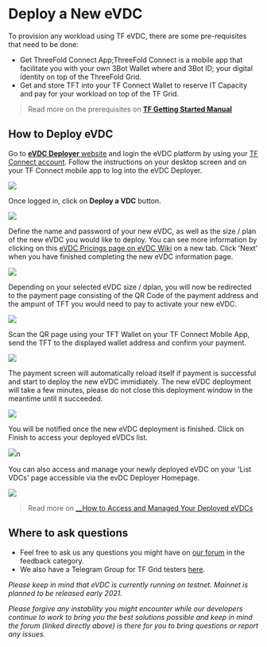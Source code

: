 # Deploy a New eVDC

To provision any workload using TF eVDC, there are some pre-requisites that need to be done:

- Get ThreeFold Connect App;ThreeFold Connect is a mobile app that facilitate you with your own 3Bot Wallet where and 3Bot ID; your digital identity on top of the ThreeFold Grid.
- Get and store TFT into your TF Connect Wallet to reserve IT Capacity and pay for your workload on top of the TF Grid.

> Read more on the prerequisites on [__TF Getting Started Manual__](all_getting_started.md)

## How to Deploy eVDC 

Go to [__eVDC Deployer__ website](https://vdc.testnet.grid.tf/vdc/#/) and login the eVDC platform by using your [TF Connect account](threefold_connect_install.md). Follow the instructions on your desktop screen and on your TF Connect mobile app to log into the eVDC Deployer.

![](evdc_login.png)

Once logged in, click on __Deploy a VDC__ button.

![](evdc_deploy.png)

Define the name and password of your new eVDC, as well as the size / plan of the new eVDC you would like to deploy. You can see more information by clicking on this [eVDC Pricings page on eVDC Wiki](https://vdc.threefold.io/docs/start-pay/) on a new tab. Click 'Next' when you have finished completing the new eVDC information page.

![](evdc_signup.png)

Depending on your selected eVDC size / dplan, you will now be redirected to the payment page consisting of the QR Code of the payment address and the ampunt of TFT you would need to pay to activate your new eVDC.

![](evdc_payment.png)

Scan the QR page using your TFT Wallet on your TF Connect Mobile App, send the TFT to the displayed wallet address and confirm your payment. 

![](scanqr.jpeg)

The payment screen will automatically reload itself if payment is successful and start to deploy the new eVDC immidiately. The new eVDC deployment will take a few minutes, please do not close this deployment window in the meantime until it succeeded.

![](deploy_vdc.png)

You will be notified once the new eVDC deployment is finished. Click on Finish to access your deployed eVDCs list.

![](newvdc.png)n

You can also access and manage your newly deployed eVDC on your 'List VDCs' page accessible via the evDC Deployer Homepage.

![](deployer.png)

> Read more on [__How to Access and Managed Your Deployed eVDCs](evdc_manage.md)

## Where to ask questions

- Feel free to ask us any questions you might have on [our forum](https://forum.threefold.io) in the feedback category.
- We also have a Telegram Group for TF Grid testers [here](https://t.me/joinchat/BwOvOxxgK59GmRoZ2_sM0w).

*Please keep in mind that eVDC is currently running on testnet. Mainnet is planned to be released early 2021.*

*Please forgive any instability you might encounter while our developers continue to work to bring you the best solutions possible and keep in mind the forum (linked directly above) is there for you to bring questions or report any issues.*